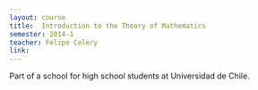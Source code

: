 ```yaml
---
layout: course
title:  Introduction to the Theory of Mathematics
semester: 2014-1
teacher: Felipe Celery
link: 
---
```


Part of a school for high school students at Universidad de Chile.